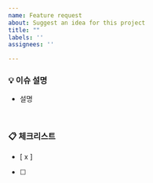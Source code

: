 ```yaml
---
name: Feature request
about: Suggest an idea for this project
title: ""
labels: ''
assignees: ''

---
```


### 💡 이슈 설명

- 설명

<br>

### 📋 체크리스트

- [ x ] 
- [  ] 
